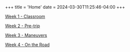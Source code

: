 +++
title = 'Home'
date = 2024-03-30T11:25:46-04:00
+++

[Week 1 - Classroom](/posts/week1/)

[Week 2 - Pre-trip](/week2/)

[Week 3 - Maneuvers](/week3/)

[Week 4 - On the Road](/week4/)
